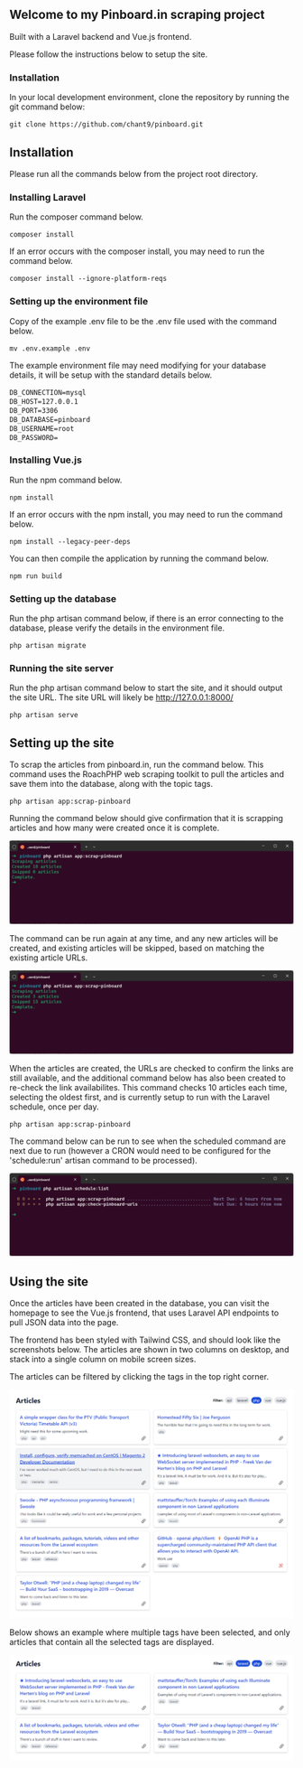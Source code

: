 ## Welcome to my Pinboard.in scraping project

Built with a Laravel backend and Vue.js frontend.

Please follow the instructions below to setup the site.

### Installation

In your local development environment, clone the repository by running the git command below:

```
git clone https://github.com/chant9/pinboard.git
```

## Installation

Please run all the commands below from the project root directory.

### Installing Laravel

Run the composer command below.

```
composer install
```

If an error occurs with the composer install, you may need to run the command below.

```
composer install --ignore-platform-reqs
```

### Setting up the environment file

Copy of the example .env file to be the .env file used with the command below.

```
mv .env.example .env
```

The example environment file may need modifying for your database details, it will be setup with the standard details below.

```
DB_CONNECTION=mysql
DB_HOST=127.0.0.1
DB_PORT=3306
DB_DATABASE=pinboard
DB_USERNAME=root
DB_PASSWORD=
```

### Installing Vue.js

Run the npm command below.

```
npm install
```

If an error occurs with the npm install, you may need to run the command below.

```
npm install --legacy-peer-deps
```

You can then compile the application by running the command below.

```
npm run build
```

### Setting up the database

Run the php artisan command below, if there is an error connecting to the database, please verify the details in the environment file.

```
php artisan migrate
```

### Running the site server

Run the php artisan command below to start the site, and it should output the site URL. The site URL will likely be http://127.0.0.1:8000/

```
php artisan serve
```

## Setting up the site

To scrap the articles from pinboard.in, run the command below. This command uses the RoachPHP web scraping toolkit to pull the articles and save them into the database, along with the topic tags. 

```
php artisan app:scrap-pinboard
```

Running the command below should give confirmation that it is scrapping articles and how many were created once it is complete.

![ScreenShot](/resources/screenshots/command-scraping-1.png)

The command can be run again at any time, and any new articles will be created, and existing articles will be skipped, based on matching the existing article URLs. 

![ScreenShot](/resources/screenshots/command-scraping-2.png)

When the articles are created, the URLs are checked to confirm the links are still available, and the additional command below has also been created to re-check the link availabilites. This command checks 10 articles each time, selecting the oldest first, and is currently setup to run with the Laravel schedule, once per day. 

```
php artisan app:scrap-pinboard
```

The command below can be run to see when the scheduled command are next due to run (however a CRON would need to be configured for the 'schedule:run' artisan command to be processed).

![ScreenShot](/resources/screenshots/command-schedule.png)

## Using the site

Once the articles have been created in the database, you can visit the homepage to see the Vue.js frontend, that uses Laravel API endpoints to pull JSON data into the page.

The frontend has been styled with Tailwind CSS, and should look like the screenshots below. The articles are shown in two columns on desktop, and stack into a single column on mobile screen sizes.

The articles can be filtered by clicking the tags in the top right corner.

![ScreenShot](/resources/screenshots/articles-1.png)

Below shows an example where multiple tags have been selected, and only articles that contain all the selected tags are displayed.

![ScreenShot](/resources/screenshots/articles-2.png)
